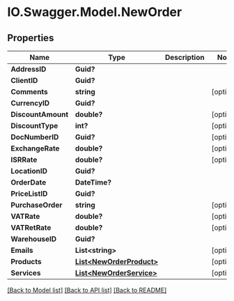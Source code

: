 # IO.Swagger.Model.NewOrder
## Properties

Name | Type | Description | Notes
------------ | ------------- | ------------- | -------------
**AddressID** | **Guid?** |  | 
**ClientID** | **Guid?** |  | 
**Comments** | **string** |  | [optional] 
**CurrencyID** | **Guid?** |  | 
**DiscountAmount** | **double?** |  | [optional] 
**DiscountType** | **int?** |  | [optional] 
**DocNumberID** | **Guid?** |  | [optional] 
**ExchangeRate** | **double?** |  | [optional] 
**ISRRate** | **double?** |  | [optional] 
**LocationID** | **Guid?** |  | 
**OrderDate** | **DateTime?** |  | 
**PriceListID** | **Guid?** |  | 
**PurchaseOrder** | **string** |  | [optional] 
**VATRate** | **double?** |  | [optional] 
**VATRetRate** | **double?** |  | [optional] 
**WarehouseID** | **Guid?** |  | 
**Emails** | **List&lt;string&gt;** |  | [optional] 
**Products** | [**List&lt;NewOrderProduct&gt;**](NewOrderProduct.md) |  | [optional] 
**Services** | [**List&lt;NewOrderService&gt;**](NewOrderService.md) |  | [optional] 

[[Back to Model list]](../README.md#documentation-for-models) [[Back to API list]](../README.md#documentation-for-api-endpoints) [[Back to README]](../README.md)

